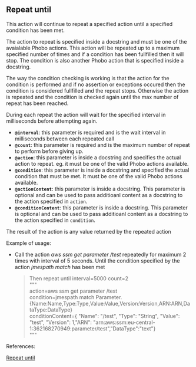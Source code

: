## Repeat until

This action will continue to repeat a specified action until a specified condition has been met.

The action to repeat is specified inside a docstring and must be one of the avaialable Phobo actions. This action will be repeated up to a maximum specified number of times and if a condition has been fullfilled then it will stop. The condition is also another Phobo action that is specified inside a docstring.

The way the condition checking is working is that the action for the condition is performed and if no assertion or exceptions occured then the condition is considered fullfilled and the repeat stops. Otherwise the action is repeated and the condition is checked again until the max number of repeat has been reached.

During each repeat the action will wait for the specified interval in milliseconds before attempting again.

- **`@interval`**: this parameter is required and is the wait interval in milliseconds between each repeated call
- **`@count`**: this parameter is required and is the maximum number of repeat to perform before giving up.
- **`@action`**: this parameter is inside a docstring and specifies the actual action to repeat. eg. it must be one of the valid Phobo actions available.
- **`@condition`**: this parameter is inside a docstring and specified the actual condition that must be met. It must be one of the valid Phobo actions available.
- **`@actionContent`**: this parameter is inside a docstring. This parameter is optional and can be used to pass additioanl content as a docstring to the action specified in `action`.
- **`@conditionContent`**: this parameter is inside a docstring. This parameter is optional and can be used to pass additioanl content as a docstring to the action specified in `condition`.

The result of the action is any value returned by the repeated action

Example of usage:

- Call the action *aws ssm get parameter /test* repeatedly for maximum 2 times with interval of 5 seconds. Until the condition specified by the action *jmespath match* has been met

    > Then repeat until interval=5000 count=2  
    > """  
    > action=aws ssm get parameter /test  
    > condition=jmespath match Parameter.{Name:Name,Type:Type,Value:Value,Version:Version,ARN:ARN,DataType:DataType}  
    > conditionContent={ "Name": "/test", "Type": "String", "Value": "test", "Version": 1,"ARN": "arn:aws:ssm:eu-central-1:362168270949:parameter/test","DataType":"text"}  
    > """  

References:

[Repeat until](https://github.com/DasAng/phobo-release/blob/master/docs/match_actions.md#repeat-until)